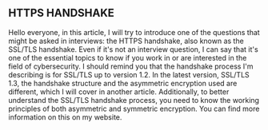 ## HTTPS HANDSHAKE ## 

Hello everyone, in this article, I will try to introduce one of the questions that might be asked in interviews: the HTTPS handshake, also known as the SSL/TLS handshake. Even if it's not an interview question, I can say that it's one of the essential topics to know if you work in or are interested in the field of cybersecurity. I should remind you that the handshake process I'm describing is for SSL/TLS up to version 1.2. In the latest version, SSL/TLS 1.3, the handshake structure and the asymmetric encryption used are different, which I will cover in another article. Additionally, to better understand the SSL/TLS handshake process, you need to know the working principles of both asymmetric and symmetric encryption. You can find more information on this on my website.







